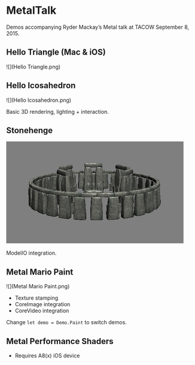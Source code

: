 # MetalTalk
Demos accompanying Ryder Mackay’s Metal talk at TACOW September 8, 2015.

## Hello Triangle (Mac & iOS)

![](Hello Triangle.png)

## Hello Icosahedron

![](Hello Icosahedron.png)

Basic 3D rendering, lighting + interaction.

## Stonehenge

![](Stonehenge.png)

ModelIO integration.

## Metal Mario Paint
![](Metal Mario Paint.png)

- Texture stamping
- CoreImage integration
- CoreVideo integration

Change `let demo = Demo.Paint` to switch demos.

## Metal Performance Shaders
- Requires A8(x) iOS device
